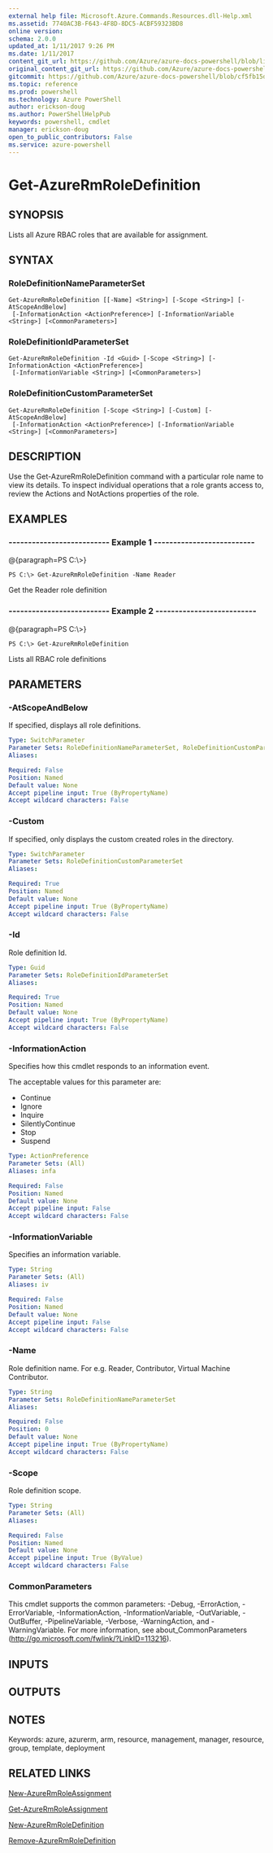 ```yaml
---
external help file: Microsoft.Azure.Commands.Resources.dll-Help.xml
ms.assetid: 7740AC3B-F643-4F8D-8DC5-ACBF59323BD8
online version: 
schema: 2.0.0
updated_at: 1/11/2017 9:26 PM
ms.date: 1/11/2017
content_git_url: https://github.com/Azure/azure-docs-powershell/blob/live/azureps-cmdlets-docs/ResourceManager/AzureRM.Resources/v3.4.0/Get-AzureRmRoleDefinition.md
original_content_git_url: https://github.com/Azure/azure-docs-powershell/blob/live/azureps-cmdlets-docs/ResourceManager/AzureRM.Resources/v3.4.0/Get-AzureRmRoleDefinition.md
gitcommit: https://github.com/Azure/azure-docs-powershell/blob/cf5fb15dcd1fe2c86458f47e1a11dc88817021fc/azureps-cmdlets-docs/ResourceManager/AzureRM.Resources/v3.4.0/Get-AzureRmRoleDefinition.md
ms.topic: reference
ms.prod: powershell
ms.technology: Azure PowerShell
author: erickson-doug
ms.author: PowerShellHelpPub
keywords: powershell, cmdlet
manager: erickson-doug
open_to_public_contributors: False
ms.service: azure-powershell
---
```


# Get-AzureRmRoleDefinition

## SYNOPSIS
Lists all Azure RBAC roles that are available for assignment.

## SYNTAX

### RoleDefinitionNameParameterSet
```
Get-AzureRmRoleDefinition [[-Name] <String>] [-Scope <String>] [-AtScopeAndBelow]
 [-InformationAction <ActionPreference>] [-InformationVariable <String>] [<CommonParameters>]
```

### RoleDefinitionIdParameterSet
```
Get-AzureRmRoleDefinition -Id <Guid> [-Scope <String>] [-InformationAction <ActionPreference>]
 [-InformationVariable <String>] [<CommonParameters>]
```

### RoleDefinitionCustomParameterSet
```
Get-AzureRmRoleDefinition [-Scope <String>] [-Custom] [-AtScopeAndBelow]
 [-InformationAction <ActionPreference>] [-InformationVariable <String>] [<CommonParameters>]
```

## DESCRIPTION
Use the Get-AzureRmRoleDefinition command with a particular role name to view its details.
To inspect individual operations that a role grants access to, review the Actions and NotActions properties of the role.

## EXAMPLES

### --------------------------  Example 1  --------------------------
@{paragraph=PS C:\\\>}



```
PS C:\> Get-AzureRmRoleDefinition -Name Reader
```

Get the Reader role definition

### --------------------------  Example 2  --------------------------
@{paragraph=PS C:\\\>}



```
PS C:\> Get-AzureRmRoleDefinition
```

Lists all RBAC role definitions

## PARAMETERS

### -AtScopeAndBelow
If specified, displays all role definitions.

```yaml
Type: SwitchParameter
Parameter Sets: RoleDefinitionNameParameterSet, RoleDefinitionCustomParameterSet
Aliases: 

Required: False
Position: Named
Default value: None
Accept pipeline input: True (ByPropertyName)
Accept wildcard characters: False
```

### -Custom
If specified, only displays the custom created roles in the directory.

```yaml
Type: SwitchParameter
Parameter Sets: RoleDefinitionCustomParameterSet
Aliases: 

Required: True
Position: Named
Default value: None
Accept pipeline input: True (ByPropertyName)
Accept wildcard characters: False
```

### -Id
Role definition Id.

```yaml
Type: Guid
Parameter Sets: RoleDefinitionIdParameterSet
Aliases: 

Required: True
Position: Named
Default value: None
Accept pipeline input: True (ByPropertyName)
Accept wildcard characters: False
```

### -InformationAction
Specifies how this cmdlet responds to an information event.

The acceptable values for this parameter are:

- Continue
- Ignore
- Inquire
- SilentlyContinue
- Stop
- Suspend

```yaml
Type: ActionPreference
Parameter Sets: (All)
Aliases: infa

Required: False
Position: Named
Default value: None
Accept pipeline input: False
Accept wildcard characters: False
```

### -InformationVariable
Specifies an information variable.

```yaml
Type: String
Parameter Sets: (All)
Aliases: iv

Required: False
Position: Named
Default value: None
Accept pipeline input: False
Accept wildcard characters: False
```

### -Name
Role definition name.
For e.g.
Reader, Contributor, Virtual Machine Contributor.

```yaml
Type: String
Parameter Sets: RoleDefinitionNameParameterSet
Aliases: 

Required: False
Position: 0
Default value: None
Accept pipeline input: True (ByPropertyName)
Accept wildcard characters: False
```

### -Scope
Role definition scope.

```yaml
Type: String
Parameter Sets: (All)
Aliases: 

Required: False
Position: Named
Default value: None
Accept pipeline input: True (ByValue)
Accept wildcard characters: False
```

### CommonParameters
This cmdlet supports the common parameters: -Debug, -ErrorAction, -ErrorVariable, -InformationAction, -InformationVariable, -OutVariable, -OutBuffer, -PipelineVariable, -Verbose, -WarningAction, and -WarningVariable. For more information, see about_CommonParameters (http://go.microsoft.com/fwlink/?LinkID=113216).

## INPUTS

## OUTPUTS

## NOTES
Keywords: azure, azurerm, arm, resource, management, manager, resource, group, template, deployment

## RELATED LINKS

[New-AzureRmRoleAssignment]()

[Get-AzureRmRoleAssignment]()

[New-AzureRmRoleDefinition]()

[Remove-AzureRmRoleDefinition]()

